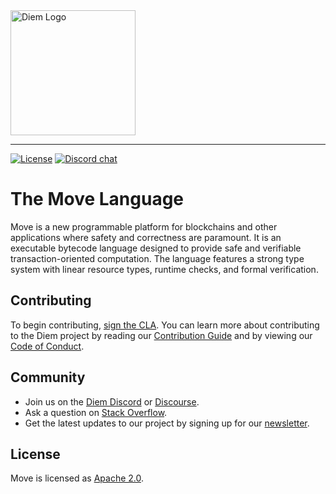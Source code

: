 <a href="https://developers.diem.com">
	<img width="200" src="./.assets/diem.png" alt="Diem Logo" />
</a>

---

[![License](https://img.shields.io/badge/license-Apache-green.svg)](LICENSE)
[![Discord chat](https://img.shields.io/discord/903339070925721652.svg?logo=discord&style=flat-square)](https://discord.gg/epNwRT2wcd)


# The Move Language

Move is a new programmable platform for blockchains and other applications where safety and correctness are paramount. It is an executable bytecode language designed to provide safe and verifiable transaction-oriented computation. The language features a strong type system with linear resource types, runtime checks, and formal verification.

## Contributing

To begin contributing, [sign the CLA](https://diem.com/en-US/cla-sign/). You can learn more about contributing to the Diem project by reading our [Contribution Guide](https://github.com/diem/diem/blob/main/CONTRIBUTING.md) and by viewing our [Code of Conduct](https://developers.diem.com/docs/policies/code-of-conduct).

## Community

* Join us on the [Diem Discord](https://discord.gg/epNwRT2wcd) or [Discourse](https://community.diem.com).
* Ask a question on [Stack Overflow](https://stackoverflow.com/questions/tagged/diem).
* Get the latest updates to our project by signing up for our [newsletter](https://developers.diem.com/newsletter_form).

## License

Move is licensed as [Apache 2.0](https://github.com/diem/diem/blob/main/LICENSE).
